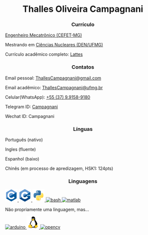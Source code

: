 <h1 align="center">Thalles Oliveira Campagnani</h1>

<h3 align="center">Currículo</h3>

[Engenheiro Mecatrônico (CEFET-MG)](https://www.eng-mecatronica.divinopolis.cefetmg.br)

Mestrando em [Ciências Nucleares (DEN/UFMG)](http://nuclear.ufmg.br/)

Currículo acadêmico completo: [Lattes](http://Lattes.CNPq.br/9804313355470338)

<h3 align="center">Contatos</h3>

Email pessoal: <ThallesCampagnani@gmail.com>

Email acadêmico: <ThallesCampagnani@ufmg.br>

Celular(WhatsApp): [+55 (37) 9.9158-9180](https://api.whatsapp.com/send?phone=553791589180&text=Oi!%20Achei%20seu%20numero%20pelo%20GitHub!)

Telegram ID: [Campagnani](https://t.me/Campagnani)

Wechat ID: Campagnani


<h3 align="center">Línguas</h3>

Português (nativo)

Ingles (fluente)

Espanhol (baixo)

Chinês (em processo de apredizagem, HSK1: 124pts)

<h3 align="center">Linguagens</h3>

<p align="left">
    <a href="https://www.cprogramming.com/" target="_blank"> <img src="https://raw.githubusercontent.com/devicons/devicon/master/icons/c/c-original.svg" alt="c" width="40" height="40"/> </a> 
    <a href="https://www.w3schools.com/cpp/" target="_blank"> <img src="https://raw.githubusercontent.com/devicons/devicon/master/icons/cplusplus/cplusplus-original.svg" alt="cplusplus" width="40" height="40"/> </a> 
    <a href="https://www.python.org" target="_blank"> <img src="https://raw.githubusercontent.com/devicons/devicon/master/icons/python/python-original.svg" alt="python" width="40" height="40"/> </a> 
    <a href="https://www.gnu.org/software/bash/" target="_blank"> <img src="https://www.vectorlogo.zone/logos/gnu_bash/gnu_bash-icon.svg" alt="bash" width="40" height="40"/> </a> 
    <a href="https://www.mathworks.com/" target="_blank"> <img src="https://upload.wikimedia.org/wikipedia/commons/2/21/Matlab_Logo.png" alt="matlab" width="40" height="40"/> </a> 
</p>

Não propriamente uma linguagem, mas...

<p align="left">
    <a href="https://www.arduino.cc/" target="_blank"> <img src="https://cdn.worldvectorlogo.com/logos/arduino-1.svg" alt="arduino" width="40" height="40"/> </a> 
    <a href="https://www.linux.org/" target="_blank"> <img src="https://raw.githubusercontent.com/devicons/devicon/master/icons/linux/linux-original.svg" alt="linux" width="40" height="40"/> </a> 
    <a href="https://opencv.org/" target="_blank"> <img src="https://www.vectorlogo.zone/logos/opencv/opencv-icon.svg" alt="opencv" width="40" height="40"/> </a> 
</p>
